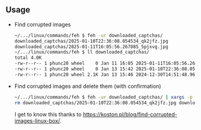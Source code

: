 ## Usage
- Find corrupted images
  ```bash
  ~/.../linux/commands/feh $ feh -ur downloaded_captchas/
  downloaded_captchas/2025-01-10T22:36:08.054534_qk2jfz.jpg
  downloaded_captchas/2025-01-11T16:05:56.267085_5pjxvg.jpg
  ~/.../linux/commands/feh $ ll downloaded_captchas/
  total 4.0K
  -rw-r--r-- 1 phunc20 wheel    0 Jan 11 16:05 2025-01-11T16:05:56.267085_5pjxvg.jpg
  -rw-r--r-- 1 phunc20 wheel    0 Jan 13 15:42 2025-01-10T22:36:08.054534_qk2jfz.jpg
  -rw-r--r-- 1 phunc20 wheel 2.1K Jan 13 15:46 2024-12-30T14:51:48.961524_s6nx96.jpg
  ```
- Find corrupted images and delete them (with confirmation)
  ```bash
  ~/.../linux/commands/feh $ feh -ur downloaded_captchas/ | xargs -p rm
  rm downloaded_captchas/2025-01-10T22:36:08.054534_qk2jfz.jpg downloaded_captchas/2025-01-11T16:05:56.267085_5pjxvg.jpg?...
  ```
  I get to know this thanks to <https://koston.pl/blog/find-corrupted-images-linux-box/>.
